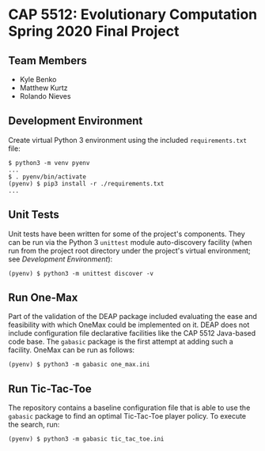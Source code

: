 # CAP 5512: Evolutionary Computation Spring 2020 Final Project

## Team Members

* Kyle Benko
* Matthew Kurtz
* Rolando Nieves

## Development Environment

Create virtual Python 3 environment using the included `requirements.txt` file:

    $ python3 -m venv pyenv
    ...
    $ . pyenv/bin/activate
    (pyenv) $ pip3 install -r ./requirements.txt
    ...

## Unit Tests

Unit tests have been written for some of the project's components. They can be
run via the Python 3 `unittest` module auto-discovery facility (when run from
the project root directory under the project's virtual environment; see
*Development Environment*):

    (pyenv) $ python3 -m unittest discover -v

## Run One-Max

Part of the validation of the DEAP package included evaluating the ease and
feasibility with which OneMax could be implemented on it. DEAP does not include
configuration file declarative facilities like the CAP 5512 Java-based code
base. The `gabasic` package is the first attempt at adding such a facility.
OneMax can be run as follows:

    (pyenv) $ python3 -m gabasic one_max.ini

## Run Tic-Tac-Toe

The repository contains a baseline configuration file that is able to use the
`gabasic` package to find an optimal Tic-Tac-Toe player policy. To execute the
search, run:

    (pyenv) $ python3 -m gabasic tic_tac_toe.ini
